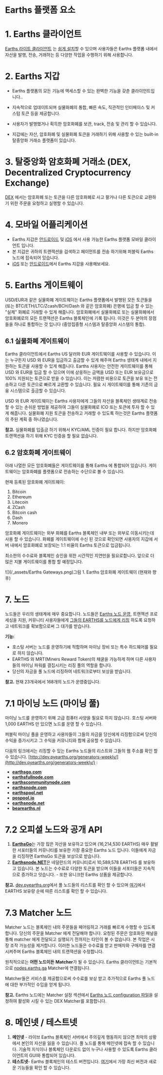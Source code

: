 # Earths 플랫폼 요소

# 1. Earths 클라이언트

[Earths 라이트 클라이언트](https://beta.earths.ga) 는 [쉽게 설치](/earths-client/install-earths-client.md)할 수 있으며 사용자들은 Earths 플랫폼 내에서 자산을 발행, 전송, 거래하는 등 다양한 작업을 수행하기 위해 사용합니다.

# 2. Earths 지갑

* Earths 플랫폼의 모든 기능에 액세스할 수 있는 완벽한 기능을 갖춘 클라이언트입니다..

* 지속적으로 업데이트되며 실물화폐의 통합, 빠른 속도, 직관적인 인터페이스 및 커스텀 토큰 등을 제공합니다.

* 사용자가 발행했거나 획득한 암호화폐를 보관, track, 전송 및 관리 할 수 있습니다.

* 지갑에는 자산, 암호화폐 및 실물화폐 토큰을 거래하기 위해 사용할 수 있는 built-in 탈중앙화 거래소 플랫폼이 있습니다.

# 3. 탈중앙화 암호화폐 거래소  \(DEX, Decentralized Cryptocurrency Exchange\)

[DEX](/platform-features/decentralized-cryptocurrency-exchange-dex.md) 에서는 암호화폐 또는 토큰을 다른 암호화폐로 사고 팔거나 다른 토큰으로 교환하기 위한 주문을 요청하고 실행할 수 있습니다.

# 4. 모바일 어플리케이션

* Earths 지갑은 [안드로이드](https://play.google.com/store/apps/details?id=com.earthspay.wallet) 및 [iOS](https://itunes.apple.com/us/app/earths-wallet/id1233158971?mt=8) 에서 사용 가능한 Earths 플랫폼 모바일 클라이언트 입니다.
* 본 지갑은 귀하의 트랜잭션을 검색하고 페이먼트를 전송 하기위해 퍼블릭 Earths 노드에 접속되어 있습니다.
* [iOS](/mobile-apps/iOS.md) 또는 [안드로이드](//mobile-apps/android.md)에서 Earths 지갑을 사용해보세요.

# 5. Earths 게이트웨이

USD/EUR과 같은 실물화폐 게이트웨이는 Earths 플랫폼에서 발행된 모든 토큰들을 \(또는 BTC/ETH/LTC/Zcash/BCH/Dash 와 같은 암호화폐\) 은행에 입금 할 수 있는 "실제" 화폐로 거래할 수 있게 해줍니다. 암호화폐에서 실물화폐로 또는 실물화폐에서 암호화폐로의 모든 트랜잭션은 Earths 블록체인에 기록 됩니다. 이것은 두 분야의 장점들을 하나로 통합하는 것 입니다 \(중앙집중형 시스템과 탈중앙화 시스템의 통합\).

## 6.1 실물화폐 게이트웨이

Earths 클라이언트에서 Earths US 달러와 EUR 게이트웨이를 사용할 수 있습니다. 이는 누구든지 USD 와 EUR을 입금하고 출금할 수 있게 해주며 Earths 생태계 내에서 지원하는 토큰을 사용할 수 있게 해줍니다. Earths 사용자는 안전한 게이트웨이를 통해 USD 와 EUR을 입금 할 수 있으며 이에 상응하는 금액을 USD 또는 EUR 보유금으로 100% 지원되는 토큰으로 받을 수 있습니다. 이는 저렴한 비용으로 토큰을 보유 또는 전송하고 다른 토큰으로 빠르게 교환할 수 있습니다. 필요 시 게이트웨이를 통해 기존의 금융 시스템으로 출금할 수 있습니다.

USD 와 EUR 게이트웨이는 Earths 사용자에게 그들의 자산을 블록체인 생태계로 전송할 수 있는 손쉬운 방법을 제공하여 그들이 실물화폐로 ICO 또는 토큰에 투자 할 수 있게 해줍니다. 실물화폐 지원 토큰을 전송하고 거래할 수 있도록 하는것은 Earths 플랫폼의 주된 계획 중 하나였습니다.

**참고.** 실물화폐를 입출금 하기 위해서 KYC/AML 인증이 필요 합니다. 하지만 암호화폐 트랜잭션을 하기 위해 KYC 인증을 할 필요 없습니다.

## 6.2 암호화폐 게이트웨이

아래 나열한 모든 암호화폐들은 게이트웨이를 통해 Earths 에 통합되어 있습니다. 게이트웨이는 암호화폐를 플랫폼으로 전송하는 수단으로 볼 수 있습니다.

현재 등록된 암호화폐 게이트웨이:

1. Bitcoin
2. Ethereum
3. Litecoin
4. ZCash
5. Bitcoin cash
6. Dash
7. Monero

암호화폐 게이트웨이는 외부 화폐를 Earths 블록체인 내부 또는 외부로 이동시키는데 사용 할 수 있습니다. 화폐를 게이트웨이에 수신 된 것으로 확인되면 사용자의 지갑에 서버 내에서 암호화폐로 보장되는 1:1 비율의 Earths 토큰으로 입금됩니다.

최소한의 수수료와 블록체인 승인을 위한 시간적인 지연만을 필요로합니다. 앞으로 더 많은 지불 게이트웨이를 통합 할 예정입니다.

![](/_assets/Earths Gateways.png)그림 1. Earths 암호화폐 게이트웨이 \(현재와 향후\)

# 7. 노드

노드들은 우리의 생태계에 매우 중요합니다. 노드들은 [Earths 노드 운영](/earths-full-node/how-to-install-a-node/how-to-install-a-node.md), 트랜잭션 프로세싱을 지원, 커뮤니티 사용자들에게 [그들의 EARTHS를 노드에게 리징](/earths-client/account-management/earths-leasing.md) 하도록 요청하고 네트워크를 확보함으로써 그 대가를 받습니다.

**기능:**

* 호스팅 서버는 노드를 운영하기에 적합하며 마이닝 장비 또는 특수 하드웨어를 필요로 하지 않습니다.
* EARTHS 와 MRT\(Miners Reward Token\)의 채굴을 가능하게 하며 다른 사용자들의 마이닝 파워를 결집시키는 리징 풀의 역할을 합니다.
* 당신의 자금을 풀 노드에 리징하여 네트워크로부터 보상을 받습니다.

**참고.** 현재 23개국에서 168개의 노드가 운영중입니다.

# 7.1 마이닝 노드 \(마이닝 풀\)

마이닝 노드를 운영하기 위해 고급 컴퓨터 사양을 필요로 하지 않습니다. 호스팅 서버와 1,000 EARTHS 만 있으면 노드를 운영 할 수 있습니다.

퍼블릭 마이닝 풀을 운영하고 사용자들이 그들의 자금을 당신에게 리징함으로써 당신의 수익을 증가시키고 그 수익을 커뮤니티와 함께 공유할 수 있습니다.

다음의 링크에서는 리징할 수 있는 Earths 노드들의 리스트와 그들의 웹 주소를 확인 할 수 있습니다. [http://dev.pyearths.org/generators-weekly/](http://dev.pyearths.org/generators-weekly/) :

* [**earthsgo.com**](http://earthsgo.com/)
* [**earthsfullnode.com**](http://earthsfullnode.com/)
* [**earthscommunitynode.com**](http://earthscommunitynode.com/)
* [**earthsnode.com**](http://earthsnode.com/)
* [**earthspool.net**](http://earthspool.net/)
* [**pospool.io**](http://pospool.io/)
* [**earthsnode.net**](http://earthsnode.net/)
* [**bearearths.nl**](http://bearearths.nl/)

# 7.2 오피셜 노드와 공개 API

1. [**EarthsGo**](http://www.earthsgo.com)는 가장 많은 자산을 보유하고 있으며 \(16,214,530 EARTHS\) 매우 활발한 서포터들의 커뮤니티를 보유한 가장 중요한 Earths 노드 입니다. 이들에게 자금을 리징하면 EarthsGo 토큰을 보상으로 받습니다.
2. [**Earthsnode.NET**](https://earthsnode.net)은 네덜란드의 커뮤니티로서 10,589,578 EARTHS 를 보유하고 있습니다. 본 노드는 수수료로 다양한 토큰을 받으며 이들을 서포터들은 지속적으로 증가하고 잇습니다. - 또한 유니크한 Earths 상품을 제공합니다.

**참고.** [dev.pyearths.org](http://dev.pyearths.org/generators/)에서 풀 노드들의 리스트를 확인 할 수 있으며 [여기](https://earths.ga/leasing#nodes)에서 EARTHS 보유량 순에 따른 리스트를 확인 할 수 있습니다.

# 7.3 Matcher 노드

Matcher 노드는 블록체인 내의 주문들을 페어링하고 거래를 빠르게 수행할 수 있도록 합니다. 당신의 주문을 Matcher 에게 전달해야 합니다. 요청된 주문은 암호화된 채널을 통해 matcher 에게 전달되고 실행되기 전까지는 타인이 볼 수 없습니다. 본 작업은 시장 조작 가능성을 제거합니다. 이러한 노드들은 수수료를 받고 판매자와 구매자를 연결시켜주며 Earths 블록체인 내의 트랜잭션을 수정합니다.

원칙적으로는 **어떤 노드이든** **Matcher**가 될 수 있습니다. Earths 클라이언트는 기본적으로 [nodes.earths.ga](https://nodes.earths.ga/) Matcher에 연결됩니다.

Matcher들은 서비스를 제공함으로써 수수료를 보상 받고 추가적으로 Earths 풀 노드에 대한 부가적인 수입을 얻게 됩니다.

**참고.** Earths 노드에는 Matcher 설정 섹션에서 [Earths 노드 configuration 파일](/earths-full-node/how-to-configure-a-node.md)을 설정하여 활성화 시킬 수 있는 DEX Matcher를 포함합니다.

# 8. 메인넷 / 테스트넷

1. **메인넷** - 라이브 Earths 블록체인 서버에서 주의깊게 행동하지 않으면 최악의 상황에서 본인의 자산을 잃을 수 있습니다. 풀 노드를 통해 메인넷에 접속 할 수 있습니다. 기술적 지식이나 블록체인 다운로드 없이 누구나 사용할 수 있도록 Earths 클라이언트의 GUI와 통합되어 있습니다.
2. **테스트넷**- Earths 블록체인의 테스트 버전입니다.  [여기](https://github.com/earthspay/Earths/releases)에서 가장 최신 버전과 새로운 기능들을 확인 할 수 있습니다.
